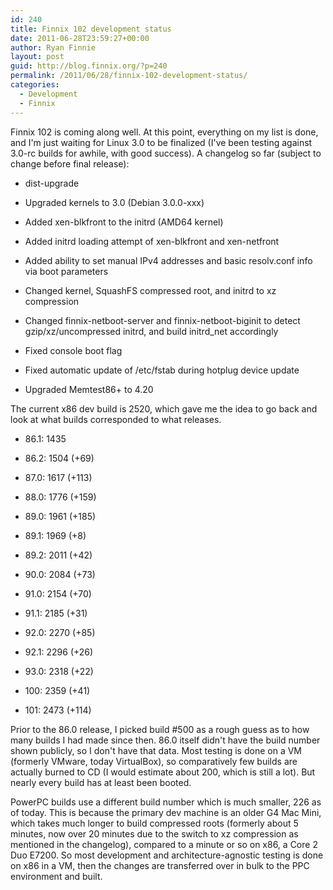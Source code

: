 ```yaml
---
id: 240
title: Finnix 102 development status
date: 2011-06-28T23:59:27+00:00
author: Ryan Finnie
layout: post
guid: http://blog.finnix.org/?p=240
permalink: /2011/06/28/finnix-102-development-status/
categories:
  - Development
  - Finnix
---
```

Finnix 102 is coming along well. At this point, everything on my list is done, and I'm just waiting for Linux 3.0 to be finalized (I've been testing against 3.0-rc builds for awhile, with good success). A changelog so far (subject to change before final release):

* dist-upgrade
      
* Upgraded kernels to 3.0 (Debian 3.0.0-xxx)
      
* Added xen-blkfront to the initrd (AMD64 kernel)
      
* Added initrd loading attempt of xen-blkfront and xen-netfront
      
* Added ability to set manual IPv4 addresses and basic resolv.conf info via boot parameters
      
* Changed kernel, SquashFS compressed root, and initrd to xz compression
      
* Changed finnix-netboot-server and finnix-netboot-biginit to detect gzip/xz/uncompressed initrd, and build initrd_net accordingly
      
* Fixed console boot flag
      
* Fixed automatic update of /etc/fstab during hotplug device update
      
* Upgraded Memtest86+ to 4.20

The current x86 dev build is 2520, which gave me the idea to go back and look at what builds corresponded to what releases.

* 86.1: 1435
      
* 86.2: 1504 (+69)
      
* 87.0: 1617 (+113)
      
* 88.0: 1776 (+159)
      
* 89.0: 1961 (+185)
      
* 89.1: 1969 (+8)
      
* 89.2: 2011 (+42)
      
* 90.0: 2084 (+73)
      
* 91.0: 2154 (+70)
      
* 91.1: 2185 (+31)
      
* 92.0: 2270 (+85)
      
* 92.1: 2296 (+26)
      
* 93.0: 2318 (+22)
      
* 100: 2359 (+41)
      
* 101: 2473 (+114)

Prior to the 86.0 release, I picked build #500 as a rough guess as to how many builds I had made since then. 86.0 itself didn't have the build number shown publicly, so I don't have that data. Most testing is done on a VM (formerly VMware, today VirtualBox), so comparatively few builds are actually burned to CD (I would estimate about 200, which is still a lot). But nearly every build has at least been booted.

PowerPC builds use a different build number which is much smaller, 226 as of today. This is because the primary dev machine is an older G4 Mac Mini, which takes much longer to build compressed roots (formerly about 5 minutes, now over 20 minutes due to the switch to xz compression as mentioned in the changelog), compared to a minute or so on x86, a Core 2 Duo E7200. So most development and architecture-agnostic testing is done on x86 in a VM, then the changes are transferred over in bulk to the PPC environment and built.